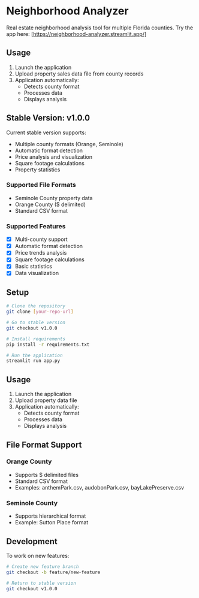 # Neighborhood Analyzer

Real estate neighborhood analysis tool for multiple Florida counties. Try the app here: [https://neighborhood-analyzer.streamlit.app/]

## Usage

1. Launch the application
2. Upload property sales data file from county records
3. Application automatically:
   - Detects county format
   - Processes data
   - Displays analysis

## Stable Version: v1.0.0

Current stable version supports:
- Multiple county formats (Orange, Seminole)
- Automatic format detection
- Price analysis and visualization
- Square footage calculations
- Property statistics

### Supported File Formats
- Seminole County property data
- Orange County ($ delimited)
- Standard CSV format

### Supported Features
- [x] Multi-county support
- [x] Automatic format detection
- [x] Price trends analysis
- [x] Square footage calculations
- [x] Basic statistics
- [x] Data visualization

## Setup

```bash
# Clone the repository
git clone [your-repo-url]

# Go to stable version
git checkout v1.0.0

# Install requirements
pip install -r requirements.txt

# Run the application
streamlit run app.py
```

## Usage

1. Launch the application
2. Upload property data file
3. Application automatically:
   - Detects county format
   - Processes data
   - Displays analysis

## File Format Support

### Orange County
- Supports $ delimited files
- Standard CSV format
- Examples: anthemPark.csv, audobonPark.csv, bayLakePreserve.csv

### Seminole County
- Supports hierarchical format
- Example: Sutton Place format

## Development

To work on new features:
```bash
# Create new feature branch
git checkout -b feature/new-feature

# Return to stable version
git checkout v1.0.0
```

